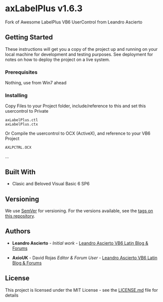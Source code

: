 # axLabelPlus v1.6.3

 Fork of Awesome LabelPlus VB6 UserControl from Leandro Ascierto

## Getting Started

These instructions will get you a copy of the project up and running on your local machine for development and testing purposes. See deployment for notes on how to deploy the project on a live system.

### Prerequisites

Nothing, use from Win7 ahead

### Installing

Copy Files to your Project folder, include/reference to this and set this usercontrol to Private

```
axLabelPlus.ctl
axLabelPlus.ctx
```

Or Compile the usercontrol to OCX (ActiveX), and reference to your VB6 Project

```
AXLPCTRL.OCX
```

...


## Built With

* Clasic and Beloved Visual Basic 6 SP6

## Versioning

We use [SemVer](http://semver.org/) for versioning. For the versions available, see the [tags on this repository](https://github.com/your/project/tags). 

## Authors

* **Leandro Ascierto** - *Initial work* - [Leandro Ascierto VB6 Latin Blog & Forums](http://leandroascierto.com/blog/)

* **AxioUK** - David Rojas *Editor & Forum User* - [Leandro Ascierto VB6 Latin Blog & Forums](http://leandroascierto.com/blog/)

## License

This project is licensed under the MIT License - see the [LICENSE.md](LICENSE.md) file for details

